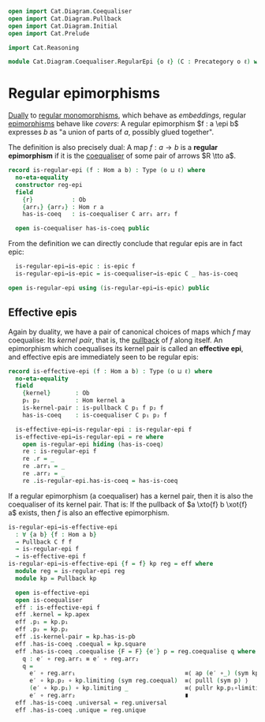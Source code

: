 ```agda
open import Cat.Diagram.Coequaliser
open import Cat.Diagram.Pullback
open import Cat.Diagram.Initial
open import Cat.Prelude

import Cat.Reasoning

module Cat.Diagram.Coequaliser.RegularEpi {o ℓ} (C : Precategory o ℓ) where
```

<!--
```agda
open Cat.Reasoning C
private variable a b : Ob
```
-->

# Regular epimorphisms

[Dually] to [regular monomorphisms], which behave as _embeddings_,
regular [epimorphisms] behave like _covers_: A regular epimorphism $f :
a \epi b$ expresses $b$ as "a union of parts of $a$, possibly glued
together".

[Dually]: Cat.Base.html#opposites
[regular monomorphisms]: Cat.Diagram.Equaliser.RegularMono.html
[epimorphisms]: Cat.Morphism.html#epis

The definition is also precisely dual: A map $f : a \to b$ is a
**regular epimorphism** if it is the [coequaliser] of some pair of
arrows $R \tto a$.

[coequaliser]: Cat.Diagram.Coequaliser.html

```agda
record is-regular-epi (f : Hom a b) : Type (o ⊔ ℓ) where
  no-eta-equality
  constructor reg-epi
  field
    {r}           : Ob
    {arr₁} {arr₂} : Hom r a
    has-is-coeq   : is-coequaliser C arr₁ arr₂ f

  open is-coequaliser has-is-coeq public
```

From the definition we can directly conclude that regular epis are in
fact epic:

```agda
  is-regular-epi→is-epic : is-epic f
  is-regular-epi→is-epic = is-coequaliser→is-epic C _ has-is-coeq

open is-regular-epi using (is-regular-epi→is-epic) public
```

## Effective epis

Again by duality, we have a pair of canonical choices of maps which $f$
may coequalise: Its _kernel pair_, that is, the [pullback] of $f$ along
itself. An epimorphism which coequalises its kernel pair is called an
**effective epi**, and effective epis are immediately seen to be regular
epis:

[pullback]: Cat.Diagram.Pullback.html

```agda
record is-effective-epi (f : Hom a b) : Type (o ⊔ ℓ) where
  no-eta-equality
  field
    {kernel}       : Ob
    p₁ p₂          : Hom kernel a
    is-kernel-pair : is-pullback C p₁ f p₂ f
    has-is-coeq    : is-coequaliser C p₁ p₂ f

  is-effective-epi→is-regular-epi : is-regular-epi f
  is-effective-epi→is-regular-epi = re where
    open is-regular-epi hiding (has-is-coeq)
    re : is-regular-epi f
    re .r = _
    re .arr₁ = _
    re .arr₂ = _
    re .is-regular-epi.has-is-coeq = has-is-coeq
```

If a regular epimorphism (a coequaliser) has a kernel pair, then it is
also the coequaliser of its kernel pair. That is: If the pullback of $a
\xto{f} b \xot{f} a$ exists, then $f$ is also an effective epimorphism.

```agda
is-regular-epi→is-effective-epi
  : ∀ {a b} {f : Hom a b}
  → Pullback C f f
  → is-regular-epi f
  → is-effective-epi f
is-regular-epi→is-effective-epi {f = f} kp reg = eff where
  module reg = is-regular-epi reg
  module kp = Pullback kp

  open is-effective-epi
  open is-coequaliser
  eff : is-effective-epi f
  eff .kernel = kp.apex
  eff .p₁ = kp.p₁
  eff .p₂ = kp.p₂
  eff .is-kernel-pair = kp.has-is-pb
  eff .has-is-coeq .coequal = kp.square
  eff .has-is-coeq .coequalise {F = F} {e′} p = reg.coequalise q where
    q : e′ ∘ reg.arr₁ ≡ e′ ∘ reg.arr₂
    q =
      e′ ∘ reg.arr₁                               ≡⟨ ap (e′ ∘_) (sym kp.p₂∘limiting) ⟩
      e′ ∘ kp.p₂ ∘ kp.limiting (sym reg.coequal)  ≡⟨ pulll (sym p) ⟩
      (e′ ∘ kp.p₁) ∘ kp.limiting _                ≡⟨ pullr kp.p₁∘limiting ⟩
      e′ ∘ reg.arr₂                               ∎
  eff .has-is-coeq .universal = reg.universal
  eff .has-is-coeq .unique = reg.unique
```

